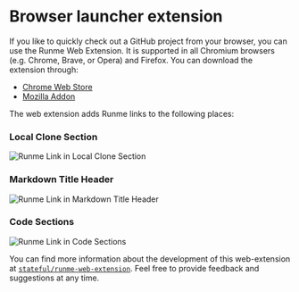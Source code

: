# Browser launcher extension

If you like to quickly check out a GitHub project from your browser, you can use the Runme Web Extension. It is supported in all Chromium browsers (e.g. Chrome, Brave, or Opera) and Firefox. You can download the extension through:

- [Chrome Web Store](https://chrome.google.com/webstore/detail/runme-web-extension/lnihnbkolojkaehnkdmpliededkfebkk?hl=en&authuser=0)
- [Mozilla Addon](https://addons.mozilla.org/en-GB/firefox/addon/runme/)

The web extension adds Runme links to the following places:

### Local Clone Section

![Runme Link in Local Clone Section](/img/web-extension/list.png)

### Markdown Title Header

![Runme Link in Markdown Title Header](/img/web-extension/markdown.png)

### Code Sections

![Runme Link in Code Sections](/img/web-extension/code.png)

You can find more information about the development of this web-extension at [`stateful/runme-web-extension`](https://github.com/runmedev/runme-web-extension). Feel free to provide feedback and suggestions at any time.
